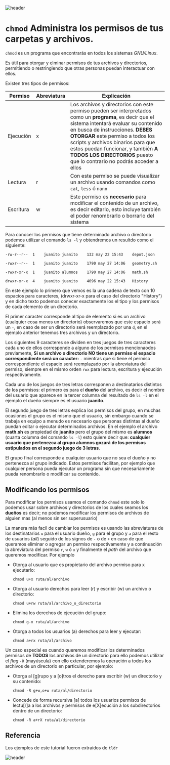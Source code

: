 
![header](/Tutoriales-IFC/assets/header.png)

# `chmod` Administra los permisos de tus carpetas y archivos.

`chmod` es un programa que encontrarás en todos los sistemas *GNU/Linux*.

Es útil para otorgar y elminar permisos de tus archivos y directorios, permitiendo o restringiendo que otras personas puedan interactuar con ellos.

Existen tres tipos de permisos: 

|Permiso |Abreviatura |Explicación |
|--------|------------|------------|
|Ejecución |x | Los archivos y directorios con este permiso pueden ser interpretados como un **programa**, es decir que el sistema intentará evaluar su contenido en busca de instrucciones. **DEBES OTORGAR** este permiso a todos los scripts y archivos binarios para que estos puedan funcionar, y también **A TODOS LOS DIRECTORIOS** puesto que lo contrario no podrás acceder a ellos |
|Lectura |r | Con este permiso se puede visualizar un archivo usando comandos como `cat`, `less` ó `nano` |
|Escritura | w| Este permiso es **necesario** para modificar el contenido de un archivo, es decir editarlo, esto incluye también el poder renombrarlo o borrarlo del sistema |

Para conocer los permisos que tiene determinado archivo o directorio podemos utilizar el comando `ls -l` y obtendremos un resultdo como el siguiente: 

`-rw-r--r--  1    juanito juanito    132 may 22 15:43    depot.json`

`-rwxr--r--  1    juanito juanito    1790 may 27 14:06   geometry.sh`

`-rwxr-xr-x  1    juanito alumnos    1790 may 27 14:06   math.sh`

`drwxr-xr-x  4    juanito juanito    4096 may 22 15:43   History`

En este ejemplo lo primero que vemos es la una cadena de texto con 10 espacios para caracteres, (drwxr-xr-x para el caso del directorio "History") y en dicho texto podemos conecer exactamente los el tipo y los permisos de cada elemento de un directorio.

El primer caracter corresponde al tipo de elemento si es un archivo (cualquier cosa menos un directorio) observaremos que este espacio será un `-`, en caso de ser un directorio será reemplazado por una `d`, en el ejemplo anterior tenemos tres archivos y un directorio. 

Los siguientes 9 caracteres se dividen en tres juegos de tres caracteres cada uno de ellos corresponde a alguno de los permisos mencionaodos previamente, **Si un archivo o directorio NO tiene un permiso el espacio correspondiente será un caracter:** `-` mientras que si tiene el permiso correspondiente el espacio será reemplazado por la abreviatura del permiso, siempre en el mismo orden `rwx` para lectura, escritura y ejecución respectivamente.

Cada uno de los juegos de tres letras corresponen a destinatarios distintos de los permisos: el primero es para el **dueño** del archivo, es decir el nombre del usuario que aparece en la tercer columna del resultado de `ls -l` en el ejemplo el dueño siempre es el usuario **juanito**.

El segundo juego de tres letras explica los permisos del grupo, en muchas ocasiones el grupo es el mismo que el usuario, sin embargo cuando se trabaja en equipo a menudo es necesario que personas distintas al dueño puedan editar o ejecutar determinados archivos. En el ejemplo el archivo **math.sh** es propiedad de **juanito** pero el grupo del mismo es **alumnos**  (cuarta columna del comando `ls -l`) esto quiere decir que: **cualquier usuario que pertenezca al grupo alumnos gozará de los permisos estipulados en el segundo juego de 3 letras**.

El grupo final corresponde a cualquier usuario que no sea el dueño y no pertenezca al grupo indicado. Estos permisos facilitan, por ejemplo que cualquier persona pueda ejecutar un programa sin que necesariamente pueda renombrarlo o modificar su contenido. 

## Modificando los permisos

Para modificar los permisos usamos el comando `chmod` este solo lo podemos usar sobre archivos y directorios de los cuales seamos los **dueños** es decir; no podemos modificar los permisos de archivos de alguien mas (al menos sin ser superusuario)

La manera más facil de cambiar los permisos es usando las abreviaturas de los destinatarios `u` para el usuario dueño, `g` para el grupo y `a` para el resto de usuarios (*all*) seguido de los signos de `-` o de `+` en caso de que queramos eliminar o agregar un permiso respectivamente y a continuación la abreviatura del permiso `r`, `w` ó `x` y finalmente el *path* del archivo que queremos modificar. Por ejemplo

 - Otorga al usuario que es propietario del archivo permiso para x ejecutarlo:

    `chmod u+x ruta/al/archivo`

  - Otorga al usuario derechos para leer (r) y escribir (w) un archivo o directorio:
    
    `chmod u+rw ruta/al/archivo_o_directorio`

  - Elimina los derechos de ejecución del grupo:
    
    `chmod g-x ruta/al/archivo`

  - Otorga a todos los usuarios (a) derechos para leer y ejecutar:
    
    `chmod a+rx ruta/al/archivo`

Un caso especial es cuando queremos modificar los determinados permisos de **TODOS** los archivos de un directorio para ello podemos utilizar el *flag* `-R` (mayúscula) con ello extenderemos la operación a todos los archivos de un directorio en particular, por ejemplo:

  - Otorga al [g]rupo y a [o]tros el derecho para escribir (w) un directorio y su contenido:
    
    `chmod -R g+w,o+w ruta/al/directorio`

  - Concede de forma recursiva [a] todos los usuarios permisos de lectu[r]a a los archivos y permisos de e[X]ecución a los subdirectorios dentro de un directorio:
    
    `chmod -R a+rX ruta/al/directorio`


## Referencia

Los ejemplos de este tutorial fueron extraidos de `tldr`

![header](/Tutoriales-IFC/assets/header.png)

